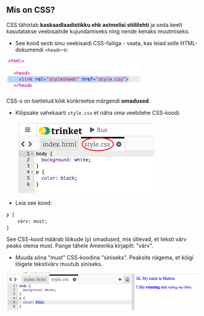## Mis on CSS?

CSS tähistab **kaskaadlaadistikku ehk astmelisi stiililehti** ja seda keelt kasutatakse veebisaitide kujundamiseks ning nende kenaks muutmiseks.

+ See kood seob sinu veebisaidi CSS-failiga - vaata, kas leiad selle HTML-dokumendi `<head>`-s:

![kuvatõmmis](images/birthday-css-link.png)

CSS-s on loetletud kõik konkreetse märgendi **omadused**.

+ Klõpsake vahekaarti `style.css` et näha oma veebilehe CSS-koodi.
    
    ![ekraanipilt](images/birthday-css-tab.png)

+ Leia see kood:

```html
p {
    värv: must;
}
```

See CSS-kood määrab lõikude (`p`) omadused, mis ütlevad, et teksti värv peaks olema must. Pange tähele Ameerika kirjapilt: "värv".

+ Muuda sõna "must" CSS-koodina "siniseks". Peaksite nägema, et kõigi lõigete tekstivärv muutub siniseks.

![ekraanipilt](images/birthday-edit-css.png)